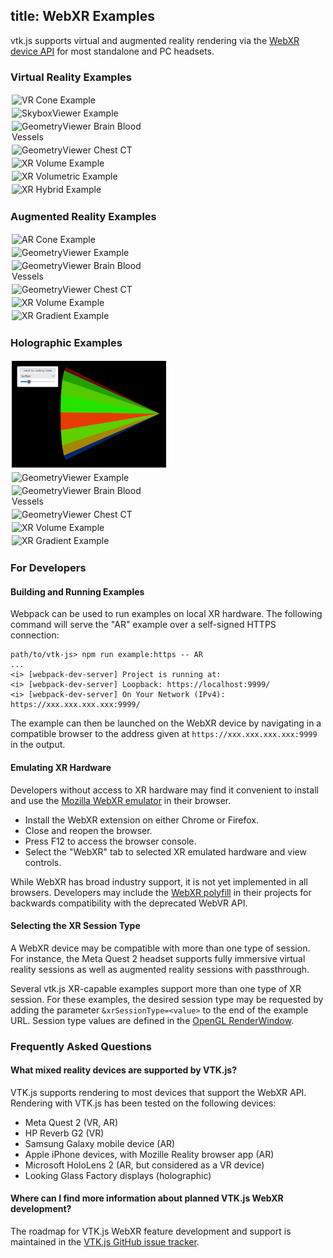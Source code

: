 title: WebXR Examples
---

<style>
.categories {
    columns: 2 200px;
    column-gap: 1rem;
  }

  .category {
    break-inside: avoid;
    display: inline-block;
    width: 100%;
  }

  .categories br {
    display: none;
  }

  .category ul {
    margin-top: 0;
  }

  .gallery img {
    width: 49%;
    display: inline-block;
    padding: 2px;
  }

  .gallery br {
    display: none;
  }
</style>

vtk.js supports virtual and augmented reality rendering via the [WebXR device API](https://www.w3.org/TR/webxr/) for most standalone and PC headsets.

### Virtual Reality Examples

<div class="gallery">

[![VR Cone Example][VrCone]](../examples/VR.html)
[![SkyboxViewer Example][SkyboxViewerVR]](../examples/SkyboxViewer.html?fileURL=https://data.kitware.com/api/v1/file/5ae8a89c8d777f0685796bae/download)
[![GeometryViewer Brain Blood Vessels][GeometryViewerBrainBloodVessels]](../examples/GeometryViewer/GeometryViewer.html?fileURL=[https://data.kitware.com/api/v1/file/61f041f14acac99f42c2ff9a/download,https://data.kitware.com/api/v1/file/61f042024acac99f42c2ffa6/download,https://data.kitware.com/api/v1/file/61f042b74acac99f42c30079/download])
[![GeometryViewer Chest CT][GeometryViewerchestCT]](../examples/GeometryViewer/GeometryViewer.html?fileURL=[https://data.kitware.com/api/v1/file/61f044354acac99f42c30276/download,https://data.kitware.com/api/v1/file/61f0440f4acac99f42c30191/download,https://data.kitware.com/api/v1/file/61f044204acac99f42c30267/download])
[![XR Volume Example][WebXRVolume]](../examples/WebXRVolume.html)
[![XR Volumetric Example][HeadFullVolume]](../examples/WebXRHeadFullVolumeCVR.html)
[![XR Hybrid Example][ChestCTHybrid]](../examples/WebXRChestCTBlendedCVR.html)

</div>

### Augmented Reality Examples

<div class="gallery">

[![AR Cone Example][ArCone]](../examples/AR.html)
[![GeometryViewer Example][GeometryViewer]](../examples/GeometryViewer.html?fileURL=https://data.kitware.com/api/v1/item/59de9de58d777f31ac641dc5/download)
[![GeometryViewer Brain Blood Vessels][GeometryViewerBrainBloodVessels]](../examples/GeometryViewer/GeometryViewer.html?fileURL=[https://data.kitware.com/api/v1/file/61f041f14acac99f42c2ff9a/download,https://data.kitware.com/api/v1/file/61f042024acac99f42c2ffa6/download,https://data.kitware.com/api/v1/file/61f042b74acac99f42c30079/download])
[![GeometryViewer Chest CT][GeometryViewerchestCT]](../examples/GeometryViewer/GeometryViewer.html?fileURL=[https://data.kitware.com/api/v1/file/61f044354acac99f42c30276/download,https://data.kitware.com/api/v1/file/61f0440f4acac99f42c30191/download,https://data.kitware.com/api/v1/file/61f044204acac99f42c30267/download])
[![XR Volume Example][WebXRVolume]](../examples/WebXRVolume.html)
[![XR Gradient Example][HeadGradient]](../examples/WebXRHeadGradientCVR.html)

</div>

### Holographic Examples

<div class="gallery">

[![Looking Glass Cone Example][LookingGlassCone]](../examples/LookingGlass.html)
[![GeometryViewer Example][GeometryViewer]](../examples/GeometryViewer.html?xrSessionType=2&fileURL=https://data.kitware.com/api/v1/item/59de9de58d777f31ac641dc5/download)
[![GeometryViewer Brain Blood Vessels][GeometryViewerBrainBloodVessels]](../examples/GeometryViewer/GeometryViewer.html?xrSessionType=2&fileURL=[https://data.kitware.com/api/v1/file/61f041f14acac99f42c2ff9a/download,https://data.kitware.com/api/v1/file/61f042024acac99f42c2ffa6/download,https://data.kitware.com/api/v1/file/61f042b74acac99f42c30079/download])
[![GeometryViewer Chest CT][GeometryViewerchestCT]](../examples/GeometryViewer/GeometryViewer.html?xrSessionType=2&fileURL=[https://data.kitware.com/api/v1/file/61f044354acac99f42c30276/download,https://data.kitware.com/api/v1/file/61f0440f4acac99f42c30191/download,https://data.kitware.com/api/v1/file/61f044204acac99f42c30267/download])
[![XR Volume Example][WebXRVolume]](../examples/WebXRVolume.html?xrSessionType=2)
[![XR Gradient Example][HeadGradient]](../examples/WebXRHeadGradientCVR.html?xrSessionType=2)

</div>

### For Developers

#### Building and Running Examples

Webpack can be used to run examples on local XR hardware. The following command will
serve the "AR" example over a self-signed HTTPS connection:

```
path/to/vtk-js> npm run example:https -- AR
...
<i> [webpack-dev-server] Project is running at:
<i> [webpack-dev-server] Loopback: https://localhost:9999/
<i> [webpack-dev-server] On Your Network (IPv4): https://xxx.xxx.xxx.xxx:9999/
```

The example can then be launched on the WebXR device by navigating in a compatible browser to the
address given at `https://xxx.xxx.xxx.xxx:9999` in the output.

#### Emulating XR Hardware

Developers without access to XR hardware may find it convenient to install and use the [Mozilla WebXR emulator](https://github.com/MozillaReality/WebXR-emulator-extension) in their browser.

- Install the WebXR extension on either Chrome or Firefox.
- Close and reopen the browser.
- Press F12 to access the browser console.
- Select the "WebXR" tab to selected XR emulated hardware and view controls.

While WebXR has broad industry support, it is not yet implemented in all browsers. Developers may include the [WebXR polyfill](https://github.com/immersive-web/webxr-polyfill) in their projects for backwards compatibility with the deprecated WebVR API.

#### Selecting the XR Session Type

A WebXR device may be compatible with more than one type of session. For instance, the Meta Quest 2 headset supports fully immersive virtual reality sessions as well as augmented reality sessions with passthrough.

Several vtk.js XR-capable examples support more than one type of XR session. For these examples, the desired session type may be requested by adding the parameter `&xrSessionType=<value>` to the end of the example URL. Session type values are defined in the [OpenGL RenderWindow](https://github.com/Kitware/vtk-js/blob/master/Sources/Rendering/OpenGL/RenderWindow/Constants.js).

### Frequently Asked Questions

#### What mixed reality devices are supported by VTK.js?

VTK.js supports rendering to most devices that support the WebXR API. Rendering with VTK.js has been tested on the following devices:

- Meta Quest 2 (VR, AR)
- HP Reverb G2 (VR)
- Samsung Galaxy mobile device (AR)
- Apple iPhone devices, with Mozille Reality browser app (AR)
- Microsoft HoloLens 2 (AR, but considered as a VR device)
- Looking Glass Factory displays (holographic)

#### Where can I find more information about planned VTK.js WebXR development?

The roadmap for VTK.js WebXR feature development and support is maintained in the [VTK.js GitHub issue tracker](https://github.com/Kitware/vtk-js/issues/2571).


[ArCone]: ../docs/gallery/ArCone.jpg
[GeometryViewer]: ../docs/gallery/GeometryViewer.jpg
[GeometryViewerBrainBloodVessels]: ../docs/gallery/GeometryViewerBrainBloodVessels.jpg
[GeometryViewerChestCT]: ../docs/gallery/GeometryViewerChestCT.jpg
[SkyboxViewerVR]: ../docs/gallery/SkyboxViewerVR.jpg
[VrCone]: ../docs/gallery/VrCone.jpg
[WebXRVolume]: ../docs/gallery/WebXRVolume.png
[HeadFullVolume]: ../docs/gallery/HeadFullVolume.png
[ChestCTHybrid]: ../docs/gallery/ChestCTHybrid.png
[HeadGradient]: ../docs/gallery/HeadGradient.png
[LookingGlassCone]: ../docs/gallery/LookingGlassCone.png

